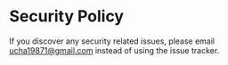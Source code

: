 # Security Policy

If you discover any security related issues, please email ucha19871@gmail.com instead of using the issue tracker.
